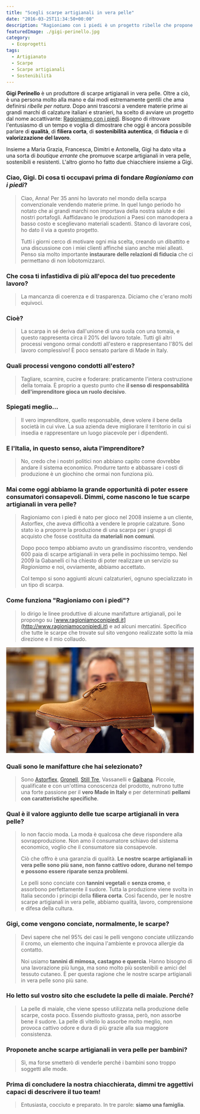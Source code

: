 ```yaml
---
title: "Scegli scarpe artigianali in vera pelle"
date: "2016-03-25T11:34:50+00:00"
description: "Ragioniamo con i piedi è un progetto ribelle che propone scarpe artigianali in vera pelle, sane, durevoli nel tempo e amiche dell'ambiente."
featuredImage: ./gigi-perinello.jpg
category:
  - Ecoprogetti
tags:
  - Artigianato
  - Scarpe
  - Scarpe artigianali
  - Sostenibilità
---
```


**Gigi Perinello** è un produttore di scarpe artigianali in vera pelle. Oltre a ciò, è una persona molto alla mano e dai modi estremamente gentili che ama definirsi _ribelle per natura_.
Dopo anni trascorsi a vendere materie prime ai grandi marchi di calzature italiani e stranieri, ha scelto di avviare un progetto dal nome accattivante: [Ragioniamo con i piedi](http://www.ragioniamoconipiedi.it/it).
Bisogno di ritrovare l'entusiasmo di un tempo e voglia di dimostrare che oggi è ancora possibile parlare di **qualità**, di **filiera corta**, di **sostenibilità autentica**, di **fiducia** e di **valorizzazione del lavoro**.

Insieme a Maria Grazia, Francesca, Dimitri e Antonella, Gigi ha dato vita a una sorta di _boutique errante_ che promuove scarpe artigianali in vera pelle, sostenibili e resistenti.
L'altro giorno ho fatto due chiacchiere insieme a Gigi.

### Ciao, Gigi. Di cosa ti occupavi prima di fondare _Ragioniamo con i piedi_?

> Ciao, Anna! Per 35 anni ho lavorato nel mondo della scarpa convenzionale vendendo materie prime. In quel lungo periodo ho notato che ai grandi marchi non importava della nostra salute e dei nostri portafogli. Aaffidavano le produzioni a Paesi con manodopera a basso costo e sceglievano materiali scadenti. Stanco di lavorare così, ho dato il via a questo progetto.
>
> Tutti i giorni cerco di motivare ogni mia scelta, creando un dibattito e una discussione con i miei clienti affinché siano anche miei alleati. Penso sia molto importante **instaurare delle relazioni di fiducia** che ci permettano di non lobotomizzarci.

### Che cosa ti infastidiva di più all'epoca del tuo precedente lavoro?

> La mancanza di coerenza e di trasparenza. Diciamo che c'erano molti equivoci.

### Cioè?

> La scarpa in sé deriva dall'unione di una suola con una tomaia, e questo rappresenta circa il 20% del lavoro totale. Tutti gli altri processi vengono ormai condotti all'estero e rappresentano l'80% del lavoro complessivo! È poco sensato parlare di Made in Italy.

### Quali processi vengono condotti all'estero?

> Tagliare, scarnire, cucire e foderare: praticamente l'intera costruzione della tomaia. È proprio a questo punto che **il senso di responsabilità dell'imprenditore gioca un ruolo decisivo**.

### Spiegati meglio...

> Il vero imprenditore, quello responsabile, deve volere il bene della società in cui vive. La sua azienda deve migliorare il territorio in cui si insedia e rappresentare un luogo piacevole per i dipendenti.

### E l'Italia, in questo senso, aiuta l'imprenditore?

> No, credo che i nostri politici non abbiano capito come dovrebbe andare il sistema economico. Produrre tanto e abbassare i costi di produzione è un giochino che ormai non funziona più.

### Mai come oggi abbiamo la grande opportunità di poter essere consumatori consapevoli. Dimmi, come nascono le tue scarpe artigianali in vera pelle?

> Ragioniamo con i piedi è nato per gioco nel 2008 insieme a un cliente, Astorflex, che aveva difficoltà a vendere le proprie calzature. Sono stato io a proporre la produzione di una scarpa per i gruppi di acquisto che fosse costituita da **materiali non comuni**.
>
> Dopo poco tempo abbiamo avuto un grandissimo riscontro, vendendo 600 paia di scarpe artigianali in vera pelle in pochissimo tempo. Nel 2009 la Gabanelli ci ha chiesto di poter realizzare un servizio su _Ragioniamo_ e noi, ovviamente, abbiamo accettato.
>
> Col tempo si sono aggiunti alcuni calzaturieri, ognuno specializzato in un tipo di scarpa.

### Come funziona "Ragioniamo con i piedi"?

> Io dirigo le linee produttive di alcune manifatture artigianali, poi le propongo su [www.ragioniamoconipiedi.it](http://www.ragioniamoconipiedi.it) e ad alcuni mercatini. Specifico che tutte le scarpe che trovate sul sito vengono realizzate sotto la mia direzione e il mio collaudo.

![La qualità che si può toccare con mano](./gigi-ecoflex.jpg)

### Quali sono le manifatture che hai selezionato?

> Sono [Astorflex](http://www.astorflex.it), [Gronell](http://www.gronell.it), [Still Tre](http://www.esseutesse.it), Vassanelli e [Gaibana](http://www.gaibana.it). Piccole, qualificate e con un'ottima conoscenza del prodotto, nutrono tutte una forte passione per il **vero Made in Italy** e per determinati **pellami con caratteristiche specifiche**.

### Qual è il valore aggiunto delle tue scarpe artigianali in vera pelle?

> Io non faccio moda. La moda è qualcosa che deve rispondere alla sovrapproduzione. Non amo il consumatore schiavo del sistema economico, voglio che il consumatore sia consapevole.
>
> Ciò che offro è una garanzia di qualità. **Le nostre scarpe artigianali in vera pelle sono più sane, non fanno cattivo odore, durano nel tempo e possono essere riparate senza problemi**.
>
> Le pelli sono conciate con **tannini vegetali** e **senza cromo**, e assorbono perfettamente il sudore. Tutta la produzione viene svolta in Italia secondo i principi della **filiera corta**. Così facendo, per le nostre scarpe artigianali in vera pelle, abbiamo qualità, lavoro, comprensione e difesa della cultura.

### Gigi, come vengono conciate, normalmente, le scarpe?

> Devi sapere che nel 95% dei casi le pelli vengono conciate utilizzando il cromo, un elemento che inquina l'ambiente e provoca allergie da contatto.
>
> Noi usiamo **tannini di mimosa, castagno e quercia**. Hanno bisogno di una lavorazione più lunga, ma sono molto più sostenibili e amici del tessuto cutaneo. È per questa ragione che le nostre scarpe artigianali in vera pelle sono più sane.

### Ho letto sul vostro sito che escludete la pelle di maiale. Perché?

> La pelle di maiale, che viene spesso utilizzata nella produzione delle scarpe, costa poco. Essendo piuttosto grassa, però, non assorbe bene il sudore. La pelle di vitello lo assorbe molto meglio, non provoca cattivo odore e dura di più grazie alla sua maggiore consistenza.

### Proponete anche scarpe artigianali in vera pelle per bambini?

> Sì, ma forse smetterò di venderle perché i bambini sono troppo soggetti alle mode.

### Prima di concludere la nostra chiacchierata, dimmi tre aggettivi capaci di descrivere il tuo team!

> Entusiasta, cocciuto e preparato. In tre parole: **siamo una famiglia**.
